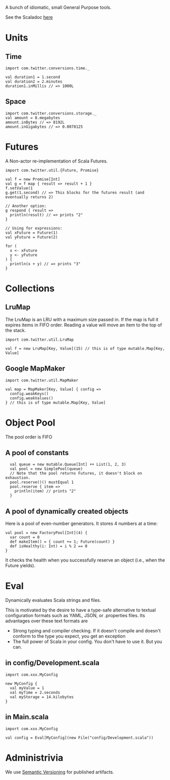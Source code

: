 A bunch of idiomatic, small General Purpose tools.

See the Scaladoc [here](http://twitter.github.com/util)

# Units

## Time

    import com.twitter.conversions.time._

    val duration1 = 1.second
    val duration2 = 2.minutes
    duration1.inMillis // => 1000L

## Space

    import com.twitter.conversions.storage._
    val amount = 8.megabytes
    amount.inBytes // => 8192L
    amount.inGigabytes // => 0.0078125

# Futures

A Non-actor re-implementation of Scala Futures.

    import com.twitter.util.{Future, Promise}

    val f = new Promise[Int]
    val g = f map { result => result + 1 }
    f.setValue(1
    g.get(1.second) // => This blocks for the futures result (and eventually returns 2)

    // Another option:
    g respond { result =>
      println(result) // => prints "2"
    }

    // Using for expressions:
    val xFuture = Future(1)
    val yFuture = Future(2)

    for (
      x <- xFuture
      y <- yFuture
    ) {
      println(x + y) // => prints "3"
    }

# Collections

## LruMap

The LruMap is an LRU with a maximum size passed in. If the map is full it expires items in FIFO order. Reading a value will move an item to the top of the stack.

    import com.twitter.util.LruMap

    val f = new LruMap[Key, Value](15) // this is of type mutable.Map[Key, Value]

## Google MapMaker

    import com.twitter.util.MapMaker

    val map = MapMaker[Key, Value] { config =>
      config.weakKeys()
      config.weakValues()
    } // this is of type mutable.Map[Key, Value]

# Object Pool

The pool order is FIFO

## A pool of constants

      val queue = new mutable.Queue[Int] ++ List(1, 2, 3)
      val pool = new SimplePool(queue)
      // Note that the pool returns Futures, it doesn't block on exhaustion.
      pool.reserve()() mustEqual 1
      pool.reserve { item =>
        println(item) // prints "2"
      }

## A pool of dynamically created objects

Here is a pool of even-number generators. It stores 4 numbers at a time:

    val pool = new FactoryPool[Int](4) {
      var count = 0
      def makeItem() = { count += 1; Future(count) }
      def isHealthy(i: Int) = i % 2 == 0
    }

It checks the health when you successfully reserve an object (i.e., when the Future yields).

# Eval

Dynamically evaluates Scala strings and files.

This is motivated by the desire to have a type-safe alternative to textual configuration formats such as
YAML, JSON, or .properties files.  Its advantages over these text
formats are

*   Strong typing and compiler checking.  If it doesn't compile and
    doesn't conform to the type you expect, you get an exception
*   The full power of Scala in your config.  You don't have to use
    it.  But you can.

## in config/Development.scala

    import com.xxx.MyConfig

    new MyConfig {
      val myValue = 1
      val myTime = 2.seconds
      val myStorage = 14.kilobytes
    }

## in Main.scala

    import com.xxx.MyConfig

    val config = Eval[MyConfig](new File("config/Development.scala"))

# Administrivia

We use [Semantic Versioning](http://semver.org/) for published artifacts.

